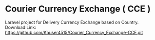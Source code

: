 # Courier Currency Exchange ( CCE )
Laravel project for Delivery Currency Exchange based on Country.
Download Link: https://github.com/Kauser4515/Courier_Currency_Exchange-CCE.git

